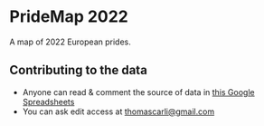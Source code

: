 # PrideMap 2022

A map of 2022 European prides.

## Contributing to the data

- Anyone can read & comment the source of data in [this Google Spreadsheets](https://docs.google.com/spreadsheets/d/1P7xHRf4C7Gh6HBc1FdJbdxO73UqgM-_TbAm6341SutI/edit)
- You can ask edit access at thomascarli@gmail.com

